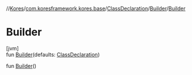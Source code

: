 //[Kores](../../../../index.md)/[com.koresframework.kores.base](../../index.md)/[ClassDeclaration](../index.md)/[Builder](index.md)/[Builder](-builder.md)

# Builder

[jvm]\
fun [Builder](-builder.md)(defaults: [ClassDeclaration](../index.md))

fun [Builder](-builder.md)()

